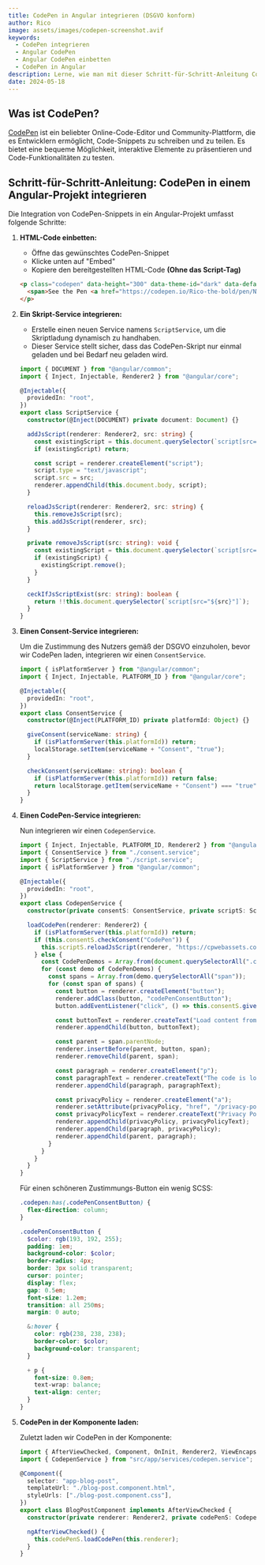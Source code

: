 ```yaml
---
title: CodePen in Angular integrieren (DSGVO konform)
author: Rico
image: assets/images/codepen-screenshot.avif
keywords:
  - CodePen integrieren
  - Angular CodePen
  - Angular CodePen einbetten
  - CodePen in Angular
description: Lerne, wie man mit dieser Schritt-für-Schritt-Anleitung CodePen-Snippets in einem Angular-Projekt integrieren kann.
date: 2024-05-18
---
```


## Was ist CodePen?

[CodePen](https://codepen.io/) ist ein beliebter Online-Code-Editor und Community-Plattform, die es Entwicklern ermöglicht, Code-Snippets zu schreiben und zu teilen. Es bietet eine bequeme Möglichkeit, interaktive Elemente zu präsentieren und Code-Funktionalitäten zu testen.

## Schritt-für-Schritt-Anleitung: CodePen in einem Angular-Projekt integrieren

Die Integration von CodePen-Snippets in ein Angular-Projekt umfasst folgende Schritte:

1. **HTML-Code einbetten:**

   - Öffne das gewünschtes CodePen-Snippet
   - Klicke unten auf "Embed"
   - Kopiere den bereitgestellten HTML-Code **(Ohne das Script-Tag)**

   ```html
   <p class="codepen" data-height="300" data-theme-id="dark" data-default-tab="result" data-slug-hash="NWOQYqz" data-editable="true" data-user="Rico-the-bold" style="height: 300px; box-sizing: border-box; display: flex; align-items: center; justify-content: center; border: 2px solid; margin: 1em 0; padding: 1em;">
     <span>See the Pen <a href="https://codepen.io/Rico-the-bold/pen/NWOQYqz"> Material Buttons</a> by Rico (<a href="https://codepen.io/Rico-the-bold">@Rico-the-bold</a>) on <a href="https://codepen.io">CodePen</a>.</span>
   </p>
   ```

2. **Ein Skript-Service integrieren:**

   - Erstelle einen neuen Service namens `ScriptService`, um die Skriptladung dynamisch zu handhaben.
   - Dieser Service stellt sicher, dass das CodePen-Skript nur einmal geladen und bei Bedarf neu geladen wird.

   ```typescript
   import { DOCUMENT } from "@angular/common";
   import { Inject, Injectable, Renderer2 } from "@angular/core";

   @Injectable({
     providedIn: "root",
   })
   export class ScriptService {
     constructor(@Inject(DOCUMENT) private document: Document) {}

     addJsScript(renderer: Renderer2, src: string) {
       const existingScript = this.document.querySelector(`script[src="${src}"]`);
       if (existingScript) return;

       const script = renderer.createElement("script");
       script.type = "text/javascript";
       script.src = src;
       renderer.appendChild(this.document.body, script);
     }

     reloadJsScript(renderer: Renderer2, src: string) {
       this.removeJsScript(src);
       this.addJsScript(renderer, src);
     }

     private removeJsScript(src: string): void {
       const existingScript = this.document.querySelector(`script[src="${src}"]`);
       if (existingScript) {
         existingScript.remove();
       }
     }

     ceckIfJsScriptExist(src: string): boolean {
       return !!this.document.querySelector(`script[src="${src}"]`);
     }
   }
   ```

3. **Einen Consent-Service integrieren:**

   Um die Zustimmung des Nutzers gemäß der DSGVO einzuholen, bevor wir CodePen laden, integrieren wir einen `ConsentService`.

   ```typescript
   import { isPlatformServer } from "@angular/common";
   import { Inject, Injectable, PLATFORM_ID } from "@angular/core";

   @Injectable({
     providedIn: "root",
   })
   export class ConsentService {
     constructor(@Inject(PLATFORM_ID) private platformId: Object) {}

     giveConsent(serviceName: string) {
       if (isPlatformServer(this.platformId)) return;
       localStorage.setItem(serviceName + "Consent", "true");
     }

     checkConsent(serviceName: string): boolean {
       if (isPlatformServer(this.platformId)) return false;
       return localStorage.getItem(serviceName + "Consent") === "true";
     }
   }
   ```

4. **Einen CodePen-Service integrieren:**

   Nun integrieren wir einen `CodepenService`.

   ```typescript
   import { Inject, Injectable, PLATFORM_ID, Renderer2 } from "@angular/core";
   import { ConsentService } from "./consent.service";
   import { ScriptService } from "./script.service";
   import { isPlatformServer } from "@angular/common";

   @Injectable({
     providedIn: "root",
   })
   export class CodepenService {
     constructor(private consentS: ConsentService, private scriptS: ScriptService, @Inject(PLATFORM_ID) private platformId: Object) {}

     loadCodePen(renderer: Renderer2) {
       if (isPlatformServer(this.platformId)) return;
       if (this.consentS.checkConsent("CodePen")) {
         this.scriptS.reloadJsScript(renderer, "https://cpwebassets.codepen.io/assets/embed/ei.js");
       } else {
         const CodePenDemos = Array.from(document.querySelectorAll(".codepen"));
         for (const demo of CodePenDemos) {
           const spans = Array.from(demo.querySelectorAll("span"));
           for (const span of spans) {
             const button = renderer.createElement("button");
             renderer.addClass(button, "codePenConsentButton");
             button.addEventListener("click", () => this.consentS.giveConsent("CodePen"));

             const buttonText = renderer.createText("Load content from CodePen");
             renderer.appendChild(button, buttonText);

             const parent = span.parentNode;
             renderer.insertBefore(parent, button, span);
             renderer.removeChild(parent, span);

             const paragraph = renderer.createElement("p");
             const paragraphText = renderer.createText("The code is loaded by the third-party provider CodePen. For more details see ");
             renderer.appendChild(paragraph, paragraphText);

             const privacyPolicy = renderer.createElement("a");
             renderer.setAttribute(privacyPolicy, "href", "/privacy-policy");
             const privacyPolicyText = renderer.createText("Privacy Policy");
             renderer.appendChild(privacyPolicy, privacyPolicyText);
             renderer.appendChild(paragraph, privacyPolicy);
             renderer.appendChild(parent, paragraph);
           }
         }
       }
     }
   }
   ```

   Für einen schöneren Zustimmungs-Button ein wenig SCSS:

   ```scss
   .codepen:has(.codePenConsentButton) {
     flex-direction: column;
   }

   .codePenConsentButton {
     $color: rgb(193, 192, 255);
     padding: 1em;
     background-color: $color;
     border-radius: 4px;
     border: 3px solid transparent;
     cursor: pointer;
     display: flex;
     gap: 0.5em;
     font-size: 1.2em;
     transition: all 250ms;
     margin: 0 auto;

     &:hover {
       color: rgb(238, 238, 238);
       border-color: $color;
       background-color: transparent;
     }

     + p {
       font-size: 0.8em;
       text-wrap: balance;
       text-align: center;
     }
   }
   ```

5. **CodePen in der Komponente laden:**

   Zuletzt laden wir CodePen in der Komponente:

   ```typescript
   import { AfterViewChecked, Component, OnInit, Renderer2, ViewEncapsulation } from "@angular/core";
   import { CodepenService } from "src/app/services/codepen.service";

   @Component({
     selector: "app-blog-post",
     templateUrl: "./blog-post.component.html",
     styleUrls: ["./blog-post.component.css"],
   })
   export class BlogPostComponent implements AfterViewChecked {
     constructor(private renderer: Renderer2, private codePenS: CodepenService) {}

     ngAfterViewChecked() {
       this.codePenS.loadCodePen(this.renderer);
     }
   }
   ```

